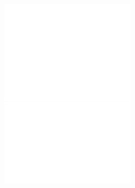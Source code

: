 <img align="" src="/github-metrics.svg" alt="Metrics" width="400">
<img float="left" src="/metrics.plugin.isocalendar.fullyear.svg" alt="Metrics" width="400">
